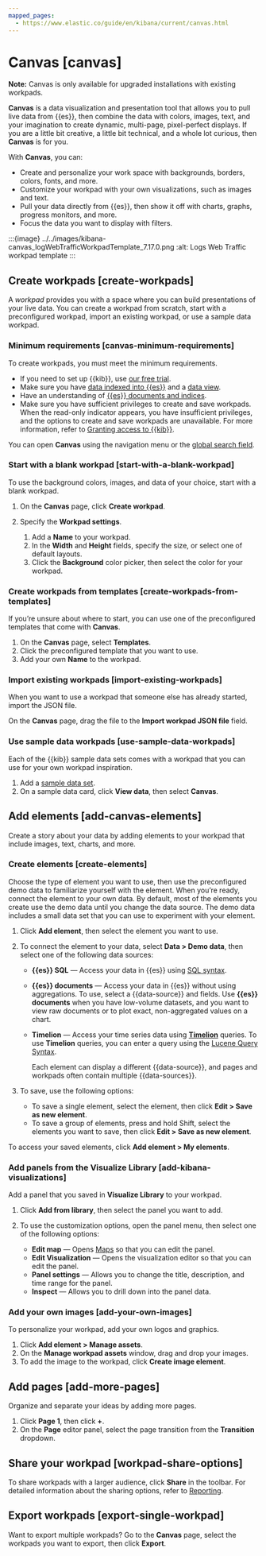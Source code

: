 ```yaml
---
mapped_pages:
  - https://www.elastic.co/guide/en/kibana/current/canvas.html
---
```


# Canvas [canvas]

**Note:** Canvas is only available for upgraded installations with existing workpads.

**Canvas** is a data visualization and presentation tool that allows you to pull live data from {{es}}, then combine the data with colors, images, text, and your imagination to create dynamic, multi-page, pixel-perfect displays. If you are a little bit creative, a little bit technical, and a whole lot curious, then **Canvas** is for you.

With **Canvas**, you can:

* Create and personalize your work space with backgrounds, borders, colors, fonts, and more.
* Customize your workpad with your own visualizations, such as images and text.
* Pull your data directly from {{es}}, then show it off with charts, graphs, progress monitors, and more.
* Focus the data you want to display with filters.

:::{image} ../../images/kibana-canvas_logWebTrafficWorkpadTemplate_7.17.0.png
:alt: Logs Web Traffic workpad template
:::


## Create workpads [create-workpads]

A *workpad* provides you with a space where you can build presentations of your live data. You can create a workpad from scratch, start with a preconfigured workpad, import an existing workpad, or use a sample data workpad.


### Minimum requirements [canvas-minimum-requirements]

To create workpads, you must meet the minimum requirements.

* If you need to set up {{kib}}, use [our free trial](https://www.elastic.co/cloud/elasticsearch-service/signup?baymax=docs-body&elektra=docs).
* Make sure you have [data indexed into {{es}}](https://www.elastic.co/guide/en/starting-with-the-elasticsearch-platform-and-its-solutions/current/getting-started-general-purpose.html#gp-gs-add-data) and a [data view](../find-and-organize/data-views.md).
* Have an understanding of [{{es}} documents and indices](../../manage-data/data-store/index-basics.md).
* Make sure you have sufficient privileges to create and save workpads. When the read-only indicator appears, you have insufficient privileges, and the options to create and save workpads are unavailable. For more information, refer to [Granting access to {{kib}}](../../deploy-manage/users-roles/cluster-or-deployment-auth/built-in-roles.md).

You can open **Canvas** using the navigation menu or the [global search field](../../get-started/the-stack.md#kibana-navigation-search).


### Start with a blank workpad [start-with-a-blank-workpad]

To use the background colors, images, and data of your choice, start with a blank workpad.

1. On the **Canvas** page, click **Create workpad**.
2. Specify the **Workpad settings**.

    1. Add a **Name** to your workpad.
    2. In the **Width** and **Height** fields, specify the size, or select one of default layouts.
    3. Click the **Background** color picker, then select the color for your workpad.



### Create workpads from templates [create-workpads-from-templates]

If you’re unsure about where to start, you can use one of the preconfigured templates that come with **Canvas**.

1. On the **Canvas** page, select **Templates**.
2. Click the preconfigured template that you want to use.
3. Add your own **Name** to the workpad.


### Import existing workpads [import-existing-workpads]

When you want to use a workpad that someone else has already started, import the JSON file.

On the **Canvas** page, drag the file to the **Import workpad JSON file** field.


### Use sample data workpads [use-sample-data-workpads]

Each of the {{kib}} sample data sets comes with a workpad that you can use for your own workpad inspiration.

1. Add a [sample data set](../index.md#gs-get-data-into-kibana).
2. On a sample data card, click **View data**, then select **Canvas**.


## Add elements [add-canvas-elements]

Create a story about your data by adding elements to your workpad that include images, text, charts, and more.


### Create elements [create-elements]

Choose the type of element you want to use, then use the preconfigured demo data to familiarize yourself with the element. When you’re ready, connect the element to your own data. By default, most of the elements you create use the demo data until you change the data source. The demo data includes a small data set that you can use to experiment with your element.

1. Click **Add element**, then select the element you want to use.
2. To connect the element to your data, select **Data > Demo data**, then select one of the following data sources:

    * **{{es}} SQL** — Access your data in {{es}} using [SQL syntax](../query-filter/languages/sql-spec.md).
    * **{{es}} documents** — Access your data in {{es}} without using aggregations. To use, select a {{data-source}} and fields. Use **{{es}} documents** when you have low-volume datasets, and you want to view raw documents or to plot exact, non-aggregated values on a chart.
    * **Timelion** — Access your time series data using [**Timelion**](legacy-editors/timelion.md) queries. To use **Timelion** queries, you can enter a query using the [Lucene Query Syntax](../query-filter/languages/lucene-query-syntax.md).

        Each element can display a different {{data-source}}, and pages and workpads often contain multiple {{data-sources}}.

3. To save, use the following options:

    * To save a single element, select the element, then click **Edit > Save as new element**.
    * To save a group of elements, press and hold Shift, select the elements you want to save, then click **Edit > Save as new element**.


To access your saved elements, click **Add element > My elements**.


### Add panels from the Visualize Library [add-kibana-visualizations]

Add a panel that you saved in **Visualize Library** to your workpad.

1. Click **Add from library**, then select the panel you want to add.
2. To use the customization options, open the panel menu, then select one of the following options:

    * **Edit map** — Opens [Maps](maps.md) so that you can edit the panel.
    * **Edit Visualization** — Opens the visualization editor so that you can edit the panel.
    * **Panel settings** — Allows you to change the title, description, and time range for the panel.
    * **Inspect** — Allows you to drill down into the panel data.



### Add your own images [add-your-own-images]

To personalize your workpad, add your own logos and graphics.

1. Click **Add element > Manage assets**.
2. On the **Manage workpad assets** window, drag and drop your images.
3. To add the image to the workpad, click **Create image element**.


## Add pages [add-more-pages]

Organize and separate your ideas by adding more pages.

1. Click **Page 1**, then click **+**.
2. On the **Page** editor panel, select the page transition from the **Transition** dropdown.


## Share your workpad [workpad-share-options]

To share workpads with a larger audience, click **Share** in the toolbar. For detailed information about the sharing options, refer to [Reporting](../report-and-share.md).


## Export workpads [export-single-workpad]

Want to export multiple workpads? Go to the **Canvas** page, select the workpads you want to export, then click **Export**.

